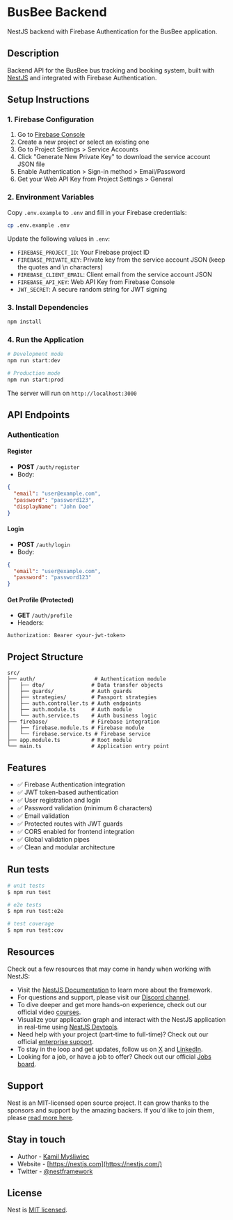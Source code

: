 # BusBee Backend

NestJS backend with Firebase Authentication for the BusBee application.

## Description

Backend API for the BusBee bus tracking and booking system, built with [NestJS](https://github.com/nestjs/nest) and integrated with Firebase Authentication.

## Setup Instructions

### 1. Firebase Configuration

1. Go to [Firebase Console](https://console.firebase.google.com/)
2. Create a new project or select an existing one
3. Go to Project Settings > Service Accounts
4. Click "Generate New Private Key" to download the service account JSON file
5. Enable Authentication > Sign-in method > Email/Password
6. Get your Web API Key from Project Settings > General

### 2. Environment Variables

Copy `.env.example` to `.env` and fill in your Firebase credentials:

```bash
cp .env.example .env
```

Update the following values in `.env`:

- `FIREBASE_PROJECT_ID`: Your Firebase project ID
- `FIREBASE_PRIVATE_KEY`: Private key from the service account JSON (keep the quotes and \n characters)
- `FIREBASE_CLIENT_EMAIL`: Client email from the service account JSON
- `FIREBASE_API_KEY`: Web API Key from Firebase Console
- `JWT_SECRET`: A secure random string for JWT signing

### 3. Install Dependencies

```bash
npm install
```

### 4. Run the Application

```bash
# Development mode
npm run start:dev

# Production mode
npm run start:prod
```

The server will run on `http://localhost:3000`

## API Endpoints

### Authentication

#### Register

- **POST** `/auth/register`
- Body:

```json
{
  "email": "user@example.com",
  "password": "password123",
  "displayName": "John Doe"
}
```

#### Login

- **POST** `/auth/login`
- Body:

```json
{
  "email": "user@example.com",
  "password": "password123"
}
```

#### Get Profile (Protected)

- **GET** `/auth/profile`
- Headers:

```
Authorization: Bearer <your-jwt-token>
```

## Project Structure

```
src/
├── auth/                   # Authentication module
│   ├── dto/               # Data transfer objects
│   ├── guards/            # Auth guards
│   ├── strategies/        # Passport strategies
│   ├── auth.controller.ts # Auth endpoints
│   ├── auth.module.ts     # Auth module
│   └── auth.service.ts    # Auth business logic
├── firebase/              # Firebase integration
│   ├── firebase.module.ts # Firebase module
│   └── firebase.service.ts # Firebase service
├── app.module.ts          # Root module
└── main.ts                # Application entry point
```

## Features

- ✅ Firebase Authentication integration
- ✅ JWT token-based authentication
- ✅ User registration and login
- ✅ Password validation (minimum 6 characters)
- ✅ Email validation
- ✅ Protected routes with JWT guards
- ✅ CORS enabled for frontend integration
- ✅ Global validation pipes
- ✅ Clean and modular architecture

## Run tests

```bash
# unit tests
$ npm run test

# e2e tests
$ npm run test:e2e

# test coverage
$ npm run test:cov
```

## Resources

Check out a few resources that may come in handy when working with NestJS:

- Visit the [NestJS Documentation](https://docs.nestjs.com) to learn more about the framework.
- For questions and support, please visit our [Discord channel](https://discord.gg/G7Qnnhy).
- To dive deeper and get more hands-on experience, check out our official video [courses](https://courses.nestjs.com/).
- Visualize your application graph and interact with the NestJS application in real-time using [NestJS Devtools](https://devtools.nestjs.com).
- Need help with your project (part-time to full-time)? Check out our official [enterprise support](https://enterprise.nestjs.com).
- To stay in the loop and get updates, follow us on [X](https://x.com/nestframework) and [LinkedIn](https://linkedin.com/company/nestjs).
- Looking for a job, or have a job to offer? Check out our official [Jobs board](https://jobs.nestjs.com).

## Support

Nest is an MIT-licensed open source project. It can grow thanks to the sponsors and support by the amazing backers. If you'd like to join them, please [read more here](https://docs.nestjs.com/support).

## Stay in touch

- Author - [Kamil Myśliwiec](https://twitter.com/kammysliwiec)
- Website - [https://nestjs.com](https://nestjs.com/)
- Twitter - [@nestframework](https://twitter.com/nestframework)

## License

Nest is [MIT licensed](https://github.com/nestjs/nest/blob/master/LICENSE).
